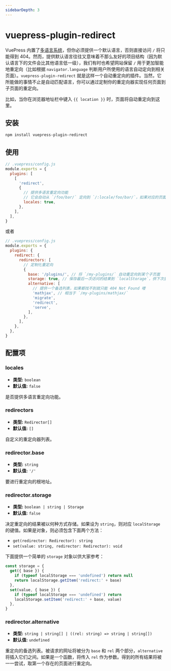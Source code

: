```yaml
---
sidebarDepth: 3
---
```


# vuepress-plugin-redirect <GitHubLink repo="vuepress/vuepress-community"/>

VuePress 内置了[多语言系统](https://vuepress.vuejs.org/zh/guide/i18n.html)，但你必须提供一个默认语言，否则直接访问 `/` 将只能得到 404。然而，提供默认语言往往又意味着不那么友好的项目结构（因为默认语言下的文件会比其他语言低一级），我们有时也希望网站保留 `/` 用于更加智能地重定向（比如根据 `navigator.language` 判断用户所使用的语言自动定向到相关页面）。`vuepress-plugin-redirect` 就是这样一个自动重定向的插件。当然，它所能做的事情不止是自动匹配语言，你可以通过定制你的重定向器实现任何页面到子页面的重定向。

<ClientOnly>
  <p>比如，当你在浏览器地址栏中键入 <a :href="location"><code>{{ location }}</code></a> 时，页面将自动重定向到这里。</p>
</ClientOnly>

<script>
export default {
  data: () => ({
    location: '',
  }),
  mounted () {
    this.location = location
      .toString()
      .replace(this.$localePath, '/')
      .replace(/#.*/, '')
  },
}
</script>

## 安装

```sh
npm install vuepress-plugin-redirect
```

## 使用

```js
// .vuepress/config.js
module.exports = {
  plugins: [
    [
      'redirect',
      {
        // 提供多语言重定向功能
        // 它会自动从 `/foo/bar/` 定向到 `/:locale/foo/bar/`，如果对应的页面存在
        locales: true,
      },
    ],
  ],
}
```

或者

```js
// .vuepress/config.js
module.exports = {
  plugins: {
    redirect: {
      redirectors: [
        // 定制化重定向
        {
          base: '/plugins/', // 将 `/my-plugins/` 自动重定向到某个子页面
          storage: true, // 保存最后一次访问的结果到 `localStorage`，供下次重定向使用
          alternative: [
            // 提供一个备选列表，如果都找不到就只能 404 Not Found 喽
            'mathjax', // 相当于 `/my-plugins/mathjax/`
            'migrate',
            'redirect',
            'serve',
          ],
        },
      ],
    },
  },
}
```

## 配置项

### locales

- **类型:** `boolean`
- **默认值:** `false`

是否提供多语言重定向功能。

### redirectors

- **类型:** `Redirector[]`
- **默认值:** `[]`

自定义的重定向器列表。

### redirector.base

- **类型:** `string`
- **默认值:** `'/'`

要进行重定向的根地址。

### redirector.storage

- **类型:** `boolean | string | Storage`
- **默认值:** `false`

决定重定向的结果被以何种方式存储。如果设为 `string`，则对应 `localStorage` 的键值。如果是对象，则必须包含下面两个方法：

- `get(redirector: Redirector): string`
- `set(value: string, redirector: Redirector): void`

下面提供一个简单的 `storage` 对象以供大家参考：

```js
const storage = {
  get({ base }) {
    if (typeof localStorage === 'undefined') return null
    return localStorage.getItem('redirect:' + base)
  },
  set(value, { base }) {
    if (typeof localStorage === 'undefined') return
    localStorage.setItem('redirect:' + base, value)
  },
}
```

### redirector.alternative

- **类型:** `string | string[] | ((rel: string) => string | string[])`
- **默认值:** `undefined`

重定向的备选列表。被请求的网址将被分为 `base` 和 `rel` 两个部分，`alternative` 将插入它们之间。如果是一个函数，将传入 `rel` 作为参数。得到的所有结果将被一一尝试，取第一个存在的页面进行重定向。
